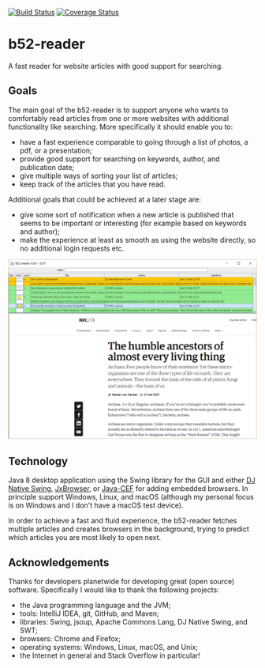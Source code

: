 [![Build Status](https://travis-ci.org/FreekDB/b52-reader.svg)](https://travis-ci.org/FreekDB/b52-reader)
[![Coverage Status](https://coveralls.io/repos/github/FreekDB/b52-reader/badge.svg?branch=master)](https://coveralls.io/github/FreekDB/b52-reader?branch=master)


# b52-reader
A fast reader for website articles with good support for searching.

## Goals
The main goal of the b52-reader is to support anyone who wants to comfortably read articles from one or more websites with additional functionality like searching. More specifically it should enable you to:
- have a fast experience comparable to going through a list of photos, a pdf, or a presentation;
- provide good support for searching on keywords, author, and publication date;
- give multiple ways of sorting your list of articles;
- keep track of the articles that you have read.

Additional goals that could be achieved at a later stage are:
- give some sort of notification when a new article is published that seems to be important or interesting (for example based on keywords and author);
- make the experience at least as smooth as using the website directly, so no additional login requests etc.

![A screenshot showing the application.](./documentation/screenshot-1.png)

## Technology
Java 8 desktop application using the Swing library for the GUI and either [DJ Native Swing](https://github.com/Chrriis/DJ-Native-Swing), [JxBrowser](https://www.teamdev.com/jxbrowser), or [Java-CEF](https://bitbucket.org/chromiumembedded/java-cef) for adding embedded browsers. In principle support Windows, Linux, and macOS (although my personal focus is on Windows and I don't have a macOS test device).

In order to achieve a fast and fluid experience, the b52-reader fetches multiple articles and creates browsers in the background, trying to predict which articles you are most likely to open next.

## Acknowledgements
Thanks for developers planetwide for developing great (open source) software. Specifically I would like to thank the following projects:
- the Java programming language and the JVM;
- tools: IntelliJ IDEA, git, GitHub, and Maven;
- libraries: Swing, jsoup, Apache Commons Lang, DJ Native Swing, and SWT;
- browsers: Chrome and Firefox;
- operating systems: Windows, Linux, macOS, and Unix;
- the Internet in general and Stack Overflow in particular!
